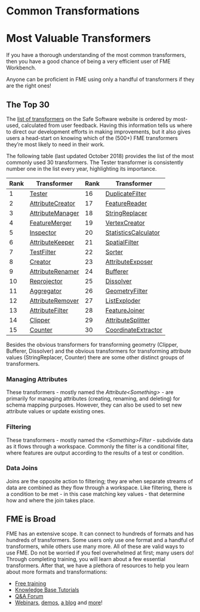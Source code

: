 # Common Transformations

# Most Valuable Transformers

If you have a thorough understanding of the most common transformers, then you have a good chance of being a very efficient user of FME Workbench.

Anyone can be proficient in FME using only a handful of transformers if they are the right ones!

## The Top 30

The [list of transformers](https://www.safe.com/transformers/) on the Safe Software website is ordered by most-used, calculated from user feedback. Having this information tells us where to direct our development efforts in making improvements, but it also gives users a head-start on knowing which of the (500+) FME transformers they’re most likely to need in their work.

The following table (last updated October 2018) provides the list of the most commonly used 30 transformers. The Tester transformer is consistently number one in the list every year, highlighting its importance.

<table id="rank">
   <thead>
      <tr>
         <th>Rank</th>
         <th>Transformer</th>
         <th>Rank</th>
         <th>Transformer</th>
      </tr>
   </thead>
   <tbody>
      <tr>
         <td>1</td>
         <td><a href="https://www.safe.com/transformers/Tester">Tester</a></td>
         <td>16</td>
         <td><a href="https://www.safe.com/transformers/DuplicateFilter">DuplicateFilter</a></td>
      </tr>
      <tr>
         <td>2</td>
         <td><a href="https://www.safe.com/transformers/AttributeCreator">AttributeCreator</a></td>
         <td>17</td>
         <td><a href="https://www.safe.com/transformers/FeatureReader">FeatureReader</a></td>
      </tr>
      <tr>
         <td>3</td>
         <td><a href="https://www.safe.com/transformers/AttributeManager">AttributeManager</a></td>
         <td>18</td>
         <td><a href="https://www.safe.com/transformers/StringReplacer">StringReplacer</a></td>
      </tr>
      <tr>
         <td>4</td>
         <td><a href="https://www.safe.com/transformers/FeatureMerger">FeatureMerger</a></td>
         <td>19</td>
         <td><a href="https://www.safe.com/transformers/VertexCreator">VertexCreator</a></td>
      </tr>
      <tr>
         <td>5</td>
         <td><a href="https://www.safe.com/transformers/Inspector">Inspector</a></td>
         <td>20</td>
         <td><a href="https://www.safe.com/transformers/StatisticsCalculator">StatisticsCalculator</a></td>
      </tr>
      <tr>
         <td>6</td>
         <td><a href="https://www.safe.com/transformers/AttributeKeeper">AttributeKeeper</a></td>
         <td>21</td>
         <td><a href="https://www.safe.com/transformers/SpatialFilter">SpatialFilter</a></td>
      </tr>
      <tr>
         <td>7</td>
         <td><a href="https://www.safe.com/transformers/TestFilter">TestFilter</a></td>
         <td>22</td>
         <td><a href="https://www.safe.com/transformers/Sorter">Sorter</a></td>
      </tr>
      <tr>
         <td>8</td>
         <td><a href="https://www.safe.com/transformers/Creator">Creator</a></td>
         <td>23</td>
         <td><a href="https://www.safe.com/transformers/AttributeExposer">AttributeExposer</a></td>
      </tr>
      <tr>
         <td>9</td>
         <td><a href="https://www.safe.com/transformers/AttributeRenamer">AttributeRenamer</a></td>
         <td>24</td>
         <td><a href="https://www.safe.com/transformers/Bufferer">Bufferer</a></td>
      </tr>
      <tr>
         <td>10</td>
         <td><a href="https://www.safe.com/transformers/Reprojector">Reprojector</a></td>
         <td>25</td>
         <td><a href="https://www.safe.com/transformers/Dissolver">Dissolver</a></td>
      </tr>
      <tr>
         <td>11</td>
         <td><a href="https://www.safe.com/transformers/Aggregator">Aggregator</a></td>
         <td>26</td>
         <td><a href="https://www.safe.com/transformers/GeometryFilter">GeometryFilter</a></td>
      </tr>
      <tr>
         <td>12</td>
         <td><a href="https://www.safe.com/transformers/AttributeRemover">AttributeRemover</a></td>
         <td>27</td>
         <td><a href="https://www.safe.com/transformers/ListExploder">ListExploder</a></td>
      </tr>
      <tr>
         <td>13</td>
         <td><a href="https://www.safe.com/transformers/AttributeFilter">AttributeFilter</a></td>
         <td>28</td>
         <td><a href="https://www.safe.com/transformers/FeatureJoiner">FeatureJoiner</a></td>
      </tr>
      <tr>
         <td>14</td>
         <td><a href="https://www.safe.com/transformers/Clipper">Clipper</a></td>
         <td>29</td>
         <td><a href="https://www.safe.com/transformers/AttributeSplitter">AttributeSplitter</a></td>
      </tr>
      <tr>
         <td>15</td>
         <td><a href="https://www.safe.com/transformers/Counter">Counter</a></td>
         <td>30</td>
         <td><a href="https://www.safe.com/transformers/CoordinateExtractor">CoordinateExtractor</a></td>
      </tr>
   </tbody>
</table>

Besides the obvious transformers for transforming geometry (Clipper, Bufferer, Dissolver) and the obvious transformers for transforming attribute values (StringReplacer, Counter) there are some other distinct groups of transformers.

### Managing Attributes

These transformers - mostly named the *Attribute&lt;Something&gt;* - are primarily for managing attributes (creating, renaming, and deleting) for schema mapping purposes. However, they can also be used to set new attribute values or update existing ones.

### Filtering

These transformers - mostly named the *&lt;Something&gt;Filter* - subdivide data as it flows through a workspace. Commonly the filter is a conditional filter, where features are output according to the results of a test or condition.

### Data Joins

Joins are the opposite action to filtering; they are when separate streams of data are combined as they flow through a workspace. Like filtering, there is a condition to be met - in this case matching key values - that determine how and where the join takes place.

## FME is Broad

FME has an extensive scope. It can connect to hundreds of formats and has hundreds of transformers. Some users only use one format and a handful of transformers, while others use many more. All of these are valid ways to use FME. Do not be worried if you feel overwhelmed at first; many users do! Through completing training, you will learn about a few essential transformers. After that, we have a plethora of resources to help you learn about more formats and transformations:

- [Free training](https://www.safe.com/training)
- [Knowledge Base Tutorials](https://knowledge.safe.com/page/knowledge-base)
- [Q&A Forum](https://knowledge.safe.com/questions/index.html)
- [Webinars](https://www.safe.com/webinars/), [demos](https://playground.fmeserver.com/demos/), [a blog](http://blog.safe.com/) and [more](https://www.safe.com/)!

